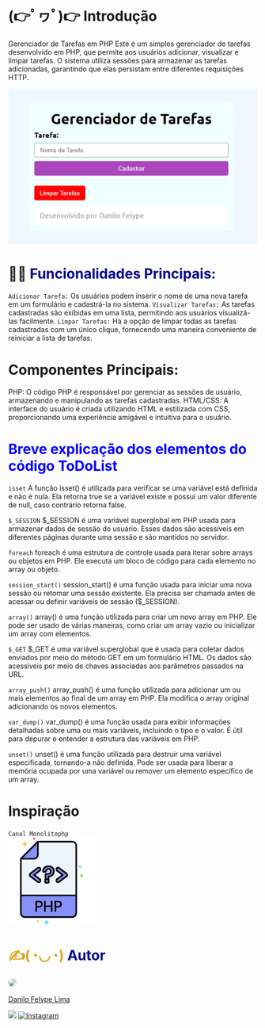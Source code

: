 # (👉ﾟヮﾟ)👉 Introdução
Gerenciador de Tarefas em PHP
Este é um simples gerenciador de tarefas desenvolvido em PHP, que permite aos usuários adicionar, visualizar e limpar tarefas. O sistema utiliza sessões para armazenar as tarefas adicionadas, garantindo que elas persistam entre diferentes requisições HTTP.

![image info](tela.png)

# 🔨🧐<span style="color: darkblue"> **Funcionalidades Principais:** </span>
``Adicionar Tarefa:`` Os usuários podem inserir o nome de uma nova tarefa em um formulário e cadastrá-la no sistema.
``Visualizar Tarefas:`` As tarefas cadastradas são exibidas em uma lista, permitindo aos usuários visualizá-las facilmente.
``Limpar Tarefas:`` Há a opção de limpar todas as tarefas cadastradas com um único clique, fornecendo uma maneira conveniente de reiniciar a lista de tarefas.
# Componentes Principais:
PHP: O código PHP é responsável por gerenciar as sessões de usuário, armazenando e manipulando as tarefas cadastradas.
HTML/CSS: A interface do usuário é criada utilizando HTML e estilizada com CSS, proporcionando uma experiência amigável e intuitiva para o usuário.

# <span style="color: Goldenrod"></span> <span style="color: blue">**Breve explicação dos elementos do código** ToDoList</span>

``isset``
A função isset() é utilizada para verificar se uma variável está definida e não é nula. Ela retorna true se a variável existe e possui um valor diferente de null, caso contrário retorna false.

``$_SESSION``
$_SESSION é uma variável superglobal em PHP usada para armazenar dados de sessão do usuário. Esses dados são acessíveis em diferentes páginas durante uma sessão e são mantidos no servidor.

``foreach``
foreach é uma estrutura de controle usada para iterar sobre arrays ou objetos em PHP. Ele executa um bloco de código para cada elemento no array ou objeto.

``session_start()``
session_start() é uma função usada para iniciar uma nova sessão ou retomar uma sessão existente. Ela precisa ser chamada antes de acessar ou definir variáveis de sessão ($_SESSION).

``array()``
array() é uma função utilizada para criar um novo array em PHP. Ele pode ser usado de várias maneiras, como criar um array vazio ou inicializar um array com elementos.

``$_GET``
$_GET é uma variável superglobal que é usada para coletar dados enviados por meio do método GET em um formulário HTML. Os dados são acessíveis por meio de chaves associadas aos parâmetros passados na URL.

``array_push()``
array_push() é uma função utilizada para adicionar um ou mais elementos ao final de um array em PHP. Ela modifica o array original adicionando os novos elementos.

``var_dump()``
var_dump() é uma função usada para exibir informações detalhadas sobre uma ou mais variáveis, incluindo o tipo e o valor. É útil para depurar e entender a estrutura das variáveis em PHP.

``unset()``
unset() é uma função utilizada para destruir uma variável especificada, tornando-a não definida. Pode ser usada para liberar a memória ocupada por uma variável ou remover um elemento específico de um array.

# Inspiração
``Canal Monolitophp``<br>
[![imagem canal](canal.png)](https://youtube.com/@monolitophp360)

# <span style="color: Goldenrod">✍️(◔◡◔)</span> <span style="color: darkblue"> **Autor** </span>

<img style="border-radius: 50%" src="https://avatars.githubusercontent.com/u/127853755?s=400&u=0258f87ad131f48ebda0ce59c807b8ef147ae6a5&v=4" width="150px">

[Danilo Felype Lima](https://github.com/DaniloFelype)

<p align="left">
  
  <a href="mailto:danilo87651@gmail.com" alt="Gmail">
  <img src="https://img.shields.io/badge/-Gmail-FF0000?style=flat-square&labelColor=FF0000&logo=gmail&logoColor=white&link=LINK-DO-SEU-GMAIL" /></a>
   <a href="#" title="Instagram">
  <img src="https://img.shields.io/badge/-Instagram-DF0174?style=flat-square&labelColor=DF0174&logo=instagram&logoColor=white&link=https://www.instagram.com/danilofelype?igsh=MTVlc295Yzd6OW56aw==" alt="Instagram"/></a>
  </p>